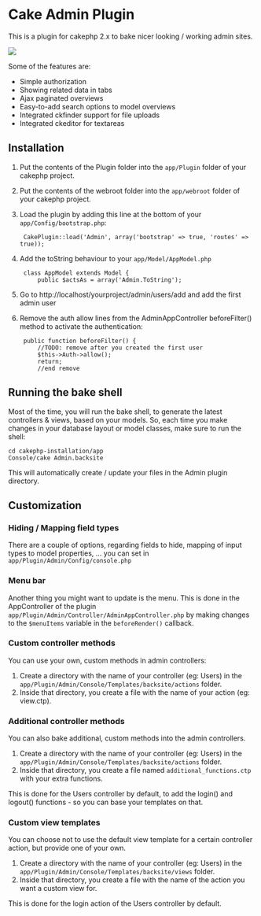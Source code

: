 # Cake Admin Plugin

This is a plugin for cakephp 2.x to bake nicer looking / working admin sites.

<img src="http://labs.aboutme.be/cakephp-admin/screenshot-detail.jpg">

Some of the features are:

*	Simple authorization
*	Showing related data in tabs
*	Ajax paginated overviews
*	Easy-to-add search options to model overviews
*	Integrated ckfinder support for file uploads
*	Integrated ckeditor for textareas

## Installation

1. Put the contents of the Plugin folder into the `app/Plugin` folder of your cakephp project.
2. Put the contents of the webroot folder into the `app/webroot` folder of your cakephp project.
3. Load the plugin by adding this line at the bottom of your `app/Config/bootstrap.php`:
    
    	CakePlugin::load('Admin', array('bootstrap' => true, 'routes' => true));

4. Add the toString behaviour to your `app/Model/AppModel.php`

		class AppModel extends Model {
			public $actsAs = array('Admin.ToString');

5. Go to http://localhost/yourproject/admin/users/add and add the first admin user
6. Remove the auth allow lines from the AdminAppController beforeFilter() method to activate the authentication:

		public function beforeFilter() {
        	//TODO: remove after you created the first user
        	$this->Auth->allow();
        	return;
            //end remove


## Running the bake shell

Most of the time, you will run the bake shell, to generate the latest controllers & views, based on your models. So, each time you make changes in your database layout or model classes, make sure to run the shell:

	cd cakephp-installation/app
	Console/cake Admin.backsite
	
This will automatically create / update your files in the Admin plugin directory.

## Customization

### Hiding / Mapping field types

There are a couple of options, regarding fields to hide, mapping of input types to model properties, … you can set in `app/Plugin/Admin/Config/console.php`

### Menu bar

Another thing you might want to update is the menu. This is done in the AppController of the plugin `app/Plugin/Admin/Controller/AdminAppController.php` by making changes to the `$menuItems` variable in the `beforeRender()` callback.

### Custom controller methods

You can use your own, custom methods in admin controllers:

1. Create a directory with the name of your controller (eg: Users) in the `app/Plugin/Admin/Console/Templates/backsite/actions` folder.
2. Inside that directory, you create a file with the name of your action (eg: view.ctp). 

### Additional controller methods

You can also bake additional, custom methods into the admin controllers.

1. Create a directory with the name of your controller (eg: Users) in the `app/Plugin/Admin/Console/Templates/backsite/actions` folder.
2. Inside that directory, you create a file named `additional_functions.ctp` with your extra functions. 

This is done for the Users controller by default, to add the login() and logout() functions - so you can base your templates on that.

### Custom view templates

You can choose not to use the default view template for a certain controller action, but provide one of your own. 

1. Create a directory with the name of your controller (eg: Users) in the `app/Plugin/Admin/Console/Templates/backsite/views` folder.
2. Inside that directory, you create a file with the name of the action you want a custom view for.

This is done for the login action of the Users controller by default.